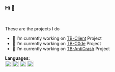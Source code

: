 ### Hi 👋

<br />
<br />
These are the projects I do

- 🔭 I’m currently working on [TB-Client](https://tb-client.pl) Project
- 🌱 I’m currently working on [TB-C0de](https://github.com/TB-C0de) Project
- 🔭 I’m currently working on [TB-AntiCrash](https://discord.gg/dHTGXmecmf) Project

**Languages:**  
<code><img height="20" src="https://icon2.cleanpng.com/20180810/cxt/kisspng-oracle-certified-professional-java-se-programmer-c-grails-development-groovy-development-grails-d-5b6dde2478a285.7026776415339269484941.jpg"></code> 
<code><img height="20" src="https://boringowl.io/wp-content/uploads/2020/03/javascript-skryptowy-język-programowania-300x300.jpg"></code>
<code><img height="20" src="https://archive.wilgucki.pl/wp-content/uploads/2015/11/php_logo.png"></code>
<code><img height="20" src="https://porozmawiajmyoit.pl/wp-content/uploads/2020/05/python.png"></code>
